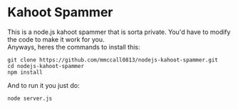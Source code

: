 Kahoot Spammer
==============
This is a node.js kahoot spammer that is sorta private. You'd have to modify the code to make it work for you.<br>
Anyways, heres the commands to install this:<br>
```
git clone https://github.com/mmccall0813/nodejs-kahoot-spammer.git
cd nodejs-kahoot-spammer
npm install
```
And to run it you just do:<br>
```
node server.js
```
